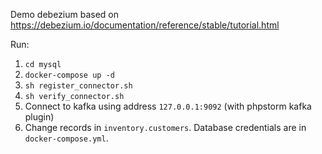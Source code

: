 Demo debezium based on https://debezium.io/documentation/reference/stable/tutorial.html

Run:
1. `cd mysql`
1. `docker-compose up -d`
2. `sh register_connector.sh`
3. `sh verify_connector.sh`
4. Connect to kafka using address `127.0.0.1:9092` (with phpstorm kafka plugin)
5. Change records in `inventory.customers`. Database credentials are in `docker-compose.yml`.